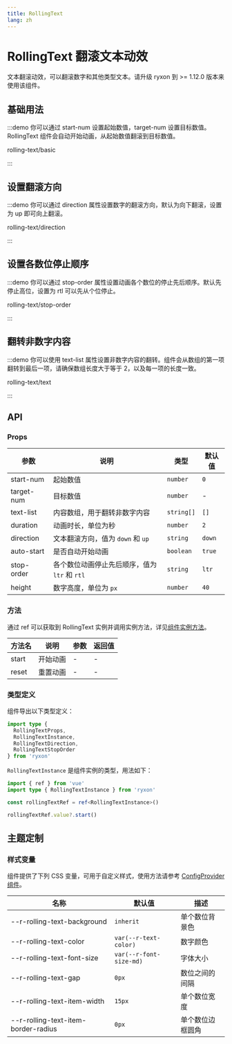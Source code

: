 ```yaml
---
title: RollingText
lang: zh
---
```


# RollingText 翻滚文本动效

文本翻滚动效，可以翻滚数字和其他类型文本。请升级 ryxon 到 >= 1.12.0 版本来使用该组件。

## 基础用法

:::demo 你可以通过 start-num 设置起始数值，target-num 设置目标数值。RollingText 组件会自动开始动画，从起始数值翻滚到目标数值。

rolling-text/basic

:::

## 设置翻滚方向

:::demo 你可以通过 direction 属性设置数字的翻滚方向，默认为向下翻滚，设置为 up 即可向上翻滚。

rolling-text/direction

:::

## 设置各数位停止顺序

:::demo 你可以通过 stop-order 属性设置动画各个数位的停止先后顺序。默认先停止高位，设置为 rtl 可以先从个位停止。

rolling-text/stop-order

:::

## 翻转非数字内容

:::demo 你可以使用 text-list 属性设置非数字内容的翻转。组件会从数组的第一项翻转到最后一项，请确保数组长度大于等于 2，以及每一项的长度一致。

rolling-text/text

:::

## API

### Props

| 参数 | 说明 | 类型 | 默认值 |
| --- | --- | --- | --- |
| start-num | 起始数值 | `number` | `0` |
| target-num | 目标数值 | `number` | - |
| text-list | 内容数组，用于翻转非数字内容 | `string[]` | `[]` |
| duration | 动画时长，单位为秒 | `number` | `2` |
| direction | 文本翻滚方向，值为 `down` 和 `up` | `string` | `down` |
| auto-start | 是否自动开始动画 | `boolean` | `true` |
| stop-order | 各个数位动画停止先后顺序，值为 `ltr` 和 `rtl` | `string` | `ltr` |
| height | 数字高度，单位为 `px` | `number` | `40` |

### 方法

通过 ref 可以获取到 RollingText 实例并调用实例方法，详见[组件实例方法](#/zh-CN/advanced-usage#zu-jian-shi-li-fang-fa)。

| 方法名 | 说明     | 参数 | 返回值 |
| ------ | -------- | ---- | ------ |
| start  | 开始动画 | -    | -      |
| reset  | 重置动画 | -    | -      |

### 类型定义

组件导出以下类型定义：

```ts
import type {
  RollingTextProps,
  RollingTextInstance,
  RollingTextDirection,
  RollingTextStopOrder
} from 'ryxon'
```

`RollingTextInstance` 是组件实例的类型，用法如下：

```ts
import { ref } from 'vue'
import type { RollingTextInstance } from 'ryxon'

const rollingTextRef = ref<RollingTextInstance>()

rollingTextRef.value?.start()
```

## 主题定制

### 样式变量

组件提供了下列 CSS 变量，可用于自定义样式，使用方法请参考 [ConfigProvider 组件](/zh/component/config-provider.html)。

| 名称 | 默认值 | 描述 |
| --- | --- | --- |
| --r-rolling-text-background | `inherit` | 单个数位背景色 |
| --r-rolling-text-color | `var(--r-text-color)` | 数字颜色 |
| --r-rolling-text-font-size | `var(--r-font-size-md)` | 字体大小 |
| --r-rolling-text-gap | `0px` | 数位之间的间隔 |
| --r-rolling-text-item-width | `15px` | 单个数位宽度 |
| --r-rolling-text-item-border-radius | `0px` | 单个数位边框圆角 |
